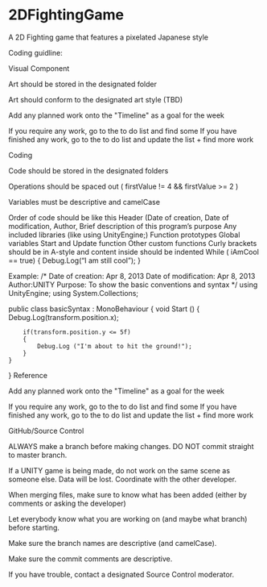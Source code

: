 # 2DFightingGame
A 2D Fighting game that features a pixelated Japanese style

Coding guidline:

Visual Component

Art should be stored in the designated folder

Art should conform to the designated art style (TBD)

Add any planned work onto the "Timeline" as a goal for the week

If you require any work, go to the to do list and find some
If you have finished any work, go to the to do list and update the list + find more work



Coding

Code should be stored in the designated folders

Operations should be spaced out ( firstValue  !=  4  &&  firstValue  >=  2 )

Variables must be descriptive and camelCase

Order of code should be like this
Header (Date of creation, Date of modification, Author, Brief description of this program’s purpose
Any included libraries (like using UnityEngine;)
Function prototypes
Global variables
Start and Update function
Other custom functions
Curly brackets should be in A-style and content inside should be indented
While ( iAmCool == true) 
{
        Debug.Log(“I am still cool”);
}

Example:
/*
Date of creation: Apr 8, 2013
Date of modification: Apr 8, 2013
Author:UNITY
Purpose: To show the basic conventions and syntax
*/
using UnityEngine;
using System.Collections;

public class basicSyntax : MonoBehaviour
{
    void Start ()
    {
        Debug.Log(transform.position.x);
        
        if(transform.position.y <= 5f)
        {
            Debug.Log ("I'm about to hit the ground!");
        }
    }
}
Reference

Add any planned work onto the "Timeline" as a goal for the week

If you require any work, go to the to do list and find some
If you have finished any work, go to the to do list and update the list + find more work


GitHub/Source Control

ALWAYS make a branch before making changes. DO NOT commit straight to master branch.

If a UNITY game is being made, do not work on the same scene as someone else. Data will be lost. Coordinate with the other developer.

When merging files, make sure to know what has been added (either by comments or asking the developer)

Let everybody know what you are working on (and maybe what branch) before starting.

Make sure the branch names are descriptive (and camelCase).

Make sure the commit comments are descriptive.

If you have trouble, contact a designated Source Control moderator.

